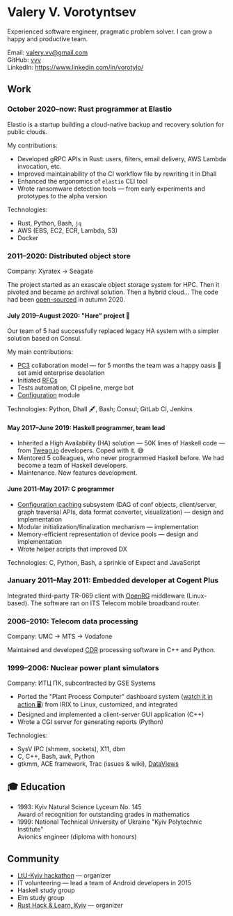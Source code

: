 # Valery V. Vorotyntsev

Experienced software engineer, pragmatic problem solver.  I can grow a happy and productive team.

Email: valery.vv@gmail.com <br/>
GitHub: [vvv](https://github.com/vvv) <br/>
LinkedIn: https://www.linkedin.com/in/vorotylo/

## Work

### October 2020–now: Rust programmer at Elastio

Elastio is a startup building a cloud-native backup and recovery solution for public clouds.

My contributions:

- Developed gRPC APIs in Rust: users, filters, email delivery, AWS Lambda invocation, etc.
- Improved maintainability of the CI workflow file by rewriting it in Dhall
- Enhanced the ergonomics of `elastio` CLI tool
- Wrote ransomware detection tools — from early experiments and prototypes to the alpha version

Technologies:
- Rust, Python, Bash, `jq`
- AWS (EBS, EC2, ECR, Lambda, S3)
- Docker

### 2011–2020: Distributed object store

Company: Xyratex → Seagate

The project started as an exascale object storage system for HPC.  Then it pivoted and became an archival solution.  Then a hybrid cloud...  The code had been [open-sourced][cortx-motr] in autumn 2020.

[cortx-motr]: https://github.com/Seagate/cortx-motr

#### July 2019–August 2020: "Hare" project :rabbit:

Our team of 5 had successfully replaced legacy HA system with a simpler solution based on Consul.

My main contributions:
* [PC3][] collaboration model — for 5 months the team was a happy oasis :palm_tree: set amid enterprise desolation
* Initiated [RFCs][]
* Tests automation, CI pipeline, merge bot
* [Configuration][`cfgen`] module

Technologies: Python, Dhall 🖋, Bash; Consul; GitLab CI, Jenkins

[`cfgen`]: https://github.com/Seagate/cortx-hare/tree/929c0ca4f9a6e79ddc3d7cf5451d5f9c7293814b/cfgen
[PC3]: https://github.com/Seagate/cortx-hare/blob/929c0ca4f9a6e79ddc3d7cf5451d5f9c7293814b/rfc/9/README.md
[RFCs]: https://github.com/Seagate/cortx-hare/tree/929c0ca4f9a6e79ddc3d7cf5451d5f9c7293814b/rfc

#### May 2017–June 2019: Haskell programmer, team lead

* Inherited a High Availability (HA) solution — 50K lines of Haskell code — from [Tweag.io][] developers.  Coped with it. :sweat_smile:
* Mentored 5 colleagues, who never programmed Haskell before.  We had become a team of Haskell developers.
* Maintenance.  New features development.

[Tweag.io]: https://www.tweag.io/

#### June 2011–May 2017: C programmer

* [Configuration caching][confc] subsystem (DAG of conf objects, client/server, graph traversal APIs, data format converter, visualization) — design and implementation
* Modular initialization/finalization mechanism — implementation
* Memory-efficient representation of device pools — design and implementation
* Wrote helper scripts that improved DX

Technologies: C, Python, Bash, a sprinkle of Expect and JavaScript

[confc]: https://github.com/Seagate/cortx-motr/tree/81793c00bed8d8b60d2fe0e58a3640648e5e3eca/conf

### January 2011–May 2011: Embedded developer at Cogent Plus

Integrated third-party TR-069 client with [OpenRG](https://web.archive.org/web/20110515113200/http://www.jungo.com/openrg/pr_openrg.html) middleware (Linux-based).  The software ran on ITS Telecom mobile broadband router.

### 2006–2010: Telecom data processing

Company: UMC → MTS → Vodafone

Maintained and developed [CDR](https://en.wikipedia.org/wiki/Call_detail_record) processing software in C++ and Python.

### 1999–2006: Nuclear power plant simulators

Company: ИТЦ ПК, subcontracted by GSE Systems

* Ported the "Plant Process Computer" dashboard system ([watch it in action :desktop_computer:](https://www.youtube.com/watch?v=L_WoXBLTCLs&t=51s)) from IRIX to Linux, customized, and integrated
* Designed and implemented a client-server GUI application (C++)
* Wrote a CGI server for generating reports (Python)

Technologies:
- SysV IPC (shmem, sockets), X11, dbm
- C, C++, Bash, awk, Python
- gtkmm, ACE framework, Trac (issues & wiki), [DataViews](https://www.prs.de/dataviews%E2%84%A2)

## :mortar_board: Education

* 1993: Kyiv Natural Science Lyceum No. 145 <br/>
  Award of recognition for outstanding grades in mathematics
* 1999: National Technical University of Ukraine "Kyiv Polytechnic Institute"  <br/>
  Avionics engineer (diploma with honours)

## Community

* [LtU-Kyiv hackathon](https://wiki.haskell.org/LtU-Kiev/Hackathon) — organizer
* IT volunteering — lead a team of Android developers in 2015
* Haskell study group
* Elm study group
* [Rust Hack & Learn, Kyiv](https://kyivlambda.com/rust-hack-and-learn/README_en) — organizer
